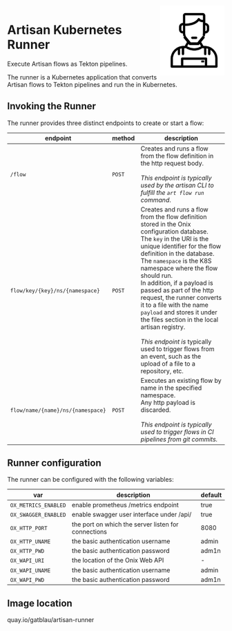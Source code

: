 <img src="https://github.com/gatblau/artisan/raw/master/artisan.png" width="150" align="right"/>

# Artisan Kubernetes Runner

Execute Artisan flows as Tekton pipelines.

The runner is a Kubernetes application that converts Artisan flows to Tekton pipelines and run the in Kubernetes.

## Invoking the Runner

The runner provides three distinct endpoints to create or start a flow:

| endpoint | method | description |
|---|---|---|
| `/flow` | `POST` | Creates and runs a flow from the flow definition in the http request body. <br><br>*This endpoint is typically used by the artisan CLI to fulfill the `art flow run` command*. |
| `flow/key/{key}/ns/{namespace}` | `POST` | Creates and runs a flow from the flow definition stored in the Onix configuration database. <br>The `key` in the URI is the unique identifier for the flow definition in the database. The `namespace` is the K8S namespace where the flow should run. <br>In addition, if a payload is passed as part of the http request, the runner converts it to a file with the name `payload` and stores it under the files section in the local artisan registry. <br><br>*This endpoint is* typically used to trigger flows from an event, such as the upload of a file to a repository, etc. |
| `flow/name/{name}/ns/{namespace}` | `POST` | Executes an existing flow by name in the specified namespace. <br>Any http payload is discarded. <br><br>*This endpoint is typically used to trigger flows in CI pipelines from git commits.*|

## Runner configuration

The runner can be configured with the following variables:

| var | description | default |
|---|---|---|
| `OX_METRICS_ENABLED` | enable prometheus /metrics endpoint | true |
| `OX_SWAGGER_ENABLED` | enable swagger user interface under /api/ | true |
| `OX_HTTP_PORT` | the port on which the server listen for connections | 8080 |
| `OX_HTTP_UNAME` | the basic authentication username | admin |
| `OX_HTTP_PWD` | the basic authentication password | adm1n |
| `OX_WAPI_URI` | the location of the Onix Web API | - |
| `OX_WAPI_UNAME` | the basic authentication username | admin |
| `OX_WAPI_PWD` | the basic authentication password | adm1n |

## Image location

quay.io/gatblau/artisan-runner